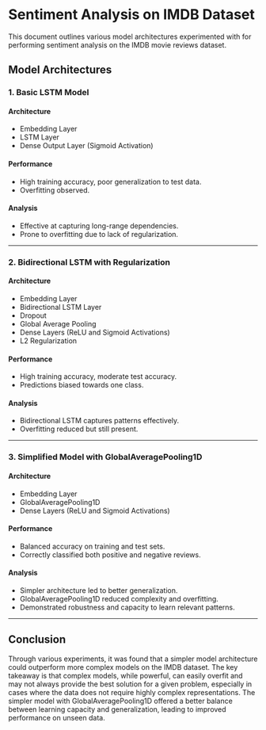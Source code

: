 # Sentiment Analysis on IMDB Dataset

This document outlines various model architectures experimented with for performing sentiment analysis on the IMDB movie reviews dataset.

## Model Architectures

### 1. Basic LSTM Model

#### Architecture
- Embedding Layer
- LSTM Layer
- Dense Output Layer (Sigmoid Activation)

#### Performance
- High training accuracy, poor generalization to test data.
- Overfitting observed.

#### Analysis
- Effective at capturing long-range dependencies.
- Prone to overfitting due to lack of regularization.

---

### 2. Bidirectional LSTM with Regularization

#### Architecture
- Embedding Layer
- Bidirectional LSTM Layer
- Dropout
- Global Average Pooling
- Dense Layers (ReLU and Sigmoid Activations)
- L2 Regularization

#### Performance
- High training accuracy, moderate test accuracy.
- Predictions biased towards one class.

#### Analysis
- Bidirectional LSTM captures patterns effectively.
- Overfitting reduced but still present.

---

### 3. Simplified Model with GlobalAveragePooling1D

#### Architecture
- Embedding Layer
- GlobalAveragePooling1D
- Dense Layers (ReLU and Sigmoid Activations)

#### Performance
- Balanced accuracy on training and test sets.
- Correctly classified both positive and negative reviews.

#### Analysis
- Simpler architecture led to better generalization.
- GlobalAveragePooling1D reduced complexity and overfitting.
- Demonstrated robustness and capacity to learn relevant patterns.

---

## Conclusion

Through various experiments, it was found that a simpler model architecture could outperform more complex models on the IMDB dataset. The key takeaway is that complex models, while powerful, can easily overfit and may not always provide the best solution for a given problem, especially in cases where the data does not require highly complex representations. The simpler model with GlobalAveragePooling1D offered a better balance between learning capacity and generalization, leading to improved performance on unseen data.






